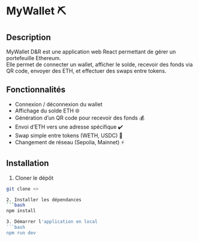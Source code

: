 # MyWallet    ⛏️

## Description

MyWallet D&R est une application web React permettant de gérer un portefeuille Ethereum.  
Elle permet de connecter un wallet, afficher le solde, recevoir des fonds via QR code, envoyer des ETH, et effectuer des swaps entre tokens.

## Fonctionnalités

- Connexion / déconnexion du wallet  
- Affichage du solde ETH  🌐
- Génération d’un QR code pour recevoir des fonds 💰
- Envoi d’ETH vers une adresse spécifique  ✔️
- Swap simple entre tokens (WETH, USDC)  🔁
- Changement de réseau (Sepolia, Mainnet)  ⚡


## Installation

1. Cloner le dépôt  
```bash
git clone <>

2. Installer les dépendances
```bash
npm install

3. Démarrer l'application en local
```bash
npm run dev

